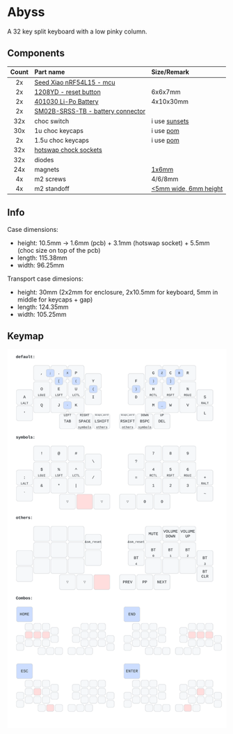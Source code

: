 # Abyss

A 32 key split keyboard with a low pinky column.

## Components

| Count | Part name        | Size/Remark |
| :---: | :--------------  | :------ |
|   2x  | [Seed Xiao nRF54L15 - mcu](https://www.seeedstudio.com/XIAO-nRF54L15-p-6493.html) | |
|   2x  | [1208YD - reset button](https://fr.aliexpress.com/item/1005003938985112.html?spm=a2g0o.order_list.order_list_main.5.21ef1802F8o6h5&gatewayAdapt=glo2fra) | 6x6x7mm |
|   2x  | [401030 Li-Po Battery](https://www.ebay.com/itm/171812433827) | 4x10x30mm |
|   2x  | [SM02B-SRSS-TB - battery connector](https://www.jst-mfg.com/product/pdf/eng/eSH.pdf) | |
|  32x  | choc switch | i use [sunsets](https://lowprokb.ca/products/sunset-tactile-choc-switches) |
|  30x  | 1u choc keycaps | i use [pom](https://splitkb.com/products/moergo-pom-mbk-profile-keycaps?variant=42898367152387) |
|   2x  | 1.5u choc keycaps | i use [pom](https://splitkb.com/products/moergo-pom-mbk-profile-keycaps?variant=42898363121923) |
|  32x  | [hotswap chock sockets](https://chosfox.com/products/kailh-choc-switch-1350-hot-swap-sockets?_pos=1&_sid=94423b5bb&_ss=r) | |
|  32x  | diodes | |
|  24x  | magnets | [1x6mm](https://www.aliexpress.us/item/3256809531283174.html?spm=a2g0o.productlist.main.4.40ba51212c0Deo&aem_p4p_detail=202509010522466451792268114080006371275&algo_pvid=7e6d70c3-9fac-491e-ad4b-6f626d5bf2e2&algo_exp_id=7e6d70c3-9fac-491e-ad4b-6f626d5bf2e2-3&pdp_ext_f=%7B%22order%22%3A%221%22%2C%22eval%22%3A%221%22%7D&pdp_npi=6%40dis%21USD%214.46%213.21%21%21%214.46%213.21%21%402103868817567293667515955e9050%2112000049939869309%21sea%21US%210%21ABX%211%210%21n_tag%3A-29910%3Bd%3A8c8b81cd%3Bm03_new_user%3A-29895&curPageLogUid=1SsSuJ8YjbqV&utparam-url=scene%3Asearch%7Cquery_from%3A%7Cx_object_id%3A1005009717597926%7C_p_origin_prod%3A&search_p4p_id=202509010522466451792268114080006371275_1) |
|   4x  | m2 screws | 4/6/8mm |
|   4x  | m2 standoff | [<5mm wide, 6mm height](https://www.aliexpress.us/item/3256804230166399.html?spm=a2g0o.productlist.main.6.3a56Op21Op215V&algo_pvid=0788da77-fa40-49b3-9d72-f4cf68a2b90f&algo_exp_id=0788da77-fa40-49b3-9d72-f4cf68a2b90f-5&pdp_ext_f=%7B%22order%22%3A%22229%22%2C%22eval%22%3A%221%22%7D&pdp_npi=6%40dis%21USD%212.35%210.99%21%21%212.35%210.99%21%40211b655217567292930196247e11b4%2112000029108517137%21sea%21US%210%21ABX%211%210%21n_tag%3A-29910%3Bd%3A8c8b81cd%3Bm03_new_user%3A-29895%3BpisId%3A5000000174221208&curPageLogUid=uw39hgxJul2o&utparam-url=scene%3Asearch%7Cquery_from%3A%7Cx_object_id%3A1005004416481151%7C_p_origin_prod%3A#nav-description)|

## Info

Case dimensions:
 - height: 10.5mm -> 1.6mm (pcb) + 3.1mm (hotswap socket) + 5.5mm (choc size on top of the pcb)
 - length: 115.38mm
 - width: 96.25mm

Transport case dimesions:
- height: 30mm (2x2mm for enclosure, 2x10.5mm for keyboard, 5mm in middle for keycaps + gap)
- length: 124.35mm
-  width: 105.25mm

## Keymap

![keymap](./draw/keymap.svg)
